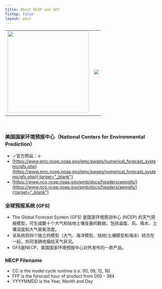 ```yaml
---
title: About NCEP and GFS
fixtop: false
layout: post
---
```

<table>
    <tr>
        <td><img src="https://www.emc.ncep.noaa.gov/GFS/gifs/gfs4c.png" width="268px"></td>
        <td><img src="https://www.nco.ncep.noaa.gov/images/ncep_logo.gif"></td>
    </tr>
    <tr>
        <td></td>
        <td></td>
    </tr>
</table>

<br>

### **美国国家环境预报中心**（National Centers for Environmental Prediction）
- ✓官方网站：↓
- [https://www.emc.ncep.noaa.gov/emc/pages/numerical_forecast_systems/gfs.php](https://www.emc.ncep.noaa.gov/emc/pages/numerical_forecast_systems/gfs.php){:target="_blank"}
- [https://www.nco.ncep.noaa.gov/pmb/docs/headers/awpgfs/](https://www.nco.ncep.noaa.gov/pmb/docs/headers/awpgfs/){:target="_blank"}

### 全球预报系统 (GFS)
- The Global Forecast System (GFS) 是国家环境预测中心 (NCEP) 的天气预报模型，可生成数十个大气和陆地土壤变量的数据，包括温度、风、降水、土壤湿度和大气臭氧浓度。
- 该系统将四个独立的模型（大气、海洋模型、陆地/土壤模型和海冰）结合在一起，共同准确地描绘天气状况。
- GFS是NECP，美国国家环境预报中心对外发布的一款产品。

### NECP Filename
- <span class="fw-bold text-danger">CC</span> is the model cycle runtime (i.e. 00, 06, 12, 18)
- <span class="fw-bold text-danger">FFF</span> is the forecast hour of product from 000 - 384
- <span class="fw-bold text-danger">YYYYMMDD</span> is the Year, Month and Day